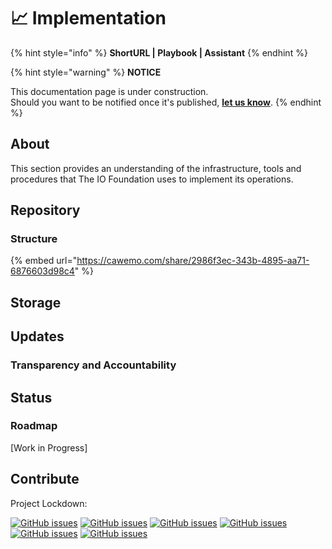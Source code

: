 # 📈 Implementation

{% hint style="info" %}
**ShortURL | Playbook | Assistant**
{% endhint %}

{% hint style="warning" %}
**NOTICE**

This documentation page is under construction.\
Should you want to be notified once it's published, [**let us know**](https://tiof.click/TIOFTarianUpdatesService).
{% endhint %}

## About

This section provides an understanding of the infrastructure, tools and procedures that The IO Foundation uses to implement its operations.

## Repository



### Structure

{% embed url="https://cawemo.com/share/2986f3ec-343b-4895-aa71-6876603d98c4" %}

## Storage



##

## Updates

### Transparency and Accountability



## Status

### Roadmap

\[Work in Progress]



## Contribute

Project Lockdown:

[![GitHub issues](https://img.shields.io/github/issues-search/TheIOFoundation/ProjectLockdown?color=%23D998FA\&query=is%3Aopen+is%3Aissue+-label%3AEpic+-label%3A%22%F0%9F%94%8D+Stage%3A+Evaluation%22+-label%3A%22%E2%9D%84+Stage%3A+Abandoned%22+-label%3A%22%F0%9F%9A%A7+Stage%3A+Not+Ready%22+-label%3A%22%F0%9F%93%8C+Stage%3A+Published%22+-label%3A%22%F0%9F%92%AB+Stage%3A+In+Progress%22+-label%3A%22%E2%9C%94+Stage%3A+Ready%22%22\&label=No+Stage)](https://github.com/TheIOFoundation/ProjectLockdown/issues?q=is%3Aopen+is%3Aissue+-label%3AEpic+-label%3A%22%F0%9F%94%8D+Stage%3A+Evaluation%22+-label%3A%22%E2%9D%84+Stage%3A+Abandoned%22+-label%3A%22%F0%9F%9A%A7+Stage%3A+Not+Ready%22+-label%3A%22%F0%9F%93%8C+Stage%3A+Published%22+-label%3A%22%F0%9F%92%AB+Stage%3A+In+Progress%22+-label%3A%22%E2%9C%94+Stage%3A+Ready%22) [![GitHub issues](https://img.shields.io/github/issues-search/TheIOFoundation/ProjectLockdown?color=%23D998FA\&query=is%3Aopen+is%3Aissue+-label%3AEpic+-label%3A%22%F0%9F%92%AD+Need%3A+Advice%22+-label%3A%22%F0%9F%A4%96+Need%3A+Automation%22+-label%3A%22%E2%8C%A8+Need%3A+Code%22+-label%3A%22%F0%9F%8E%A8+Need%3A+Design%22+-label%3A%22%F0%9F%93%91+Need%3A+Documentation%22+-label%3A%22%F0%9F%92%AC+Need%3A+Lead%22+-label%3A%22%F0%9F%96%96+Need%3A+Position%22+-label%3A%22%F0%9F%97%83+Need%3A+Procedure%22+-label%3A%22%F0%9F%94%8D+Need%3A+Research%22+-label%3A%22%F0%9F%94%8B+Need%3A+Resource%22+-label%3A%22%F0%9F%92%BC+Need%3A+Service%22+-label%3A%22%F0%9F%9B%A0+Need%3A+Tool%22+-label%3A%22%F0%9F%93%9D+Need%3A+Translation%22%22\&label=No+Need)](https://github.com/TheIOFoundation/ProjectLockdown/issues?q=is%3Aopen+is%3Aissue+-label%3AEpic+-label%3A%22%F0%9F%92%AD+Need%3A+Advice%22+-label%3A%22%F0%9F%A4%96+Need%3A+Automation%22+-label%3A%22%E2%8C%A8+Need%3A+Code%22+-label%3A%22%F0%9F%8E%A8+Need%3A+Design%22+-label%3A%22%F0%9F%93%91+Need%3A+Documentation%22+-label%3A%22%F0%9F%92%AC+Need%3A+Lead%22+-label%3A%22%F0%9F%96%96+Need%3A+Position%22+-label%3A%22%F0%9F%97%83+Need%3A+Procedure%22+-label%3A%22%F0%9F%94%8D+Need%3A+Research%22+-label%3A%22%F0%9F%94%8B+Need%3A+Resource%22+-label%3A%22%F0%9F%92%BC+Need%3A+Service%22+-label%3A%22%F0%9F%9B%A0+Need%3A+Tool%22+-label%3A%22%F0%9F%93%9D+Need%3A+Translation%22) [![GitHub issues](https://img.shields.io/github/issues-search/TheIOFoundation/ProjectLockdown?color=%23D998FA\&query=is%3Aopen+is%3Aissue+-label%3AEpic+-label%3A%22%F0%9F%94%A5+Priority%3A+Critical%22+-label%3A%22%E2%9A%A1+Priority%3A+High%22+-label%3A%22%E2%9D%84+Priority%3A+Low%22+-label%3A%22%F0%9F%92%A7+Priority%3A+Medium%22%22\&label=No+Priority)](https://github.com/TheIOFoundation/ProjectLockdown/issues?q=is%3Aopen+is%3Aissue+label%3A%22%E2%9C%94+Stage%3A+Ready%22+label:%22%F0%9F%8E%A8%20Need%3A%20Design%22) [![GitHub issues](https://img.shields.io/github/issues-search/TheIOFoundation/ProjectLockdown?color=%23D998FA\&query=is%3Aopen+is%3Aissue+-label%3AEpic+-label%3A%22%F0%9F%8E%A8+Team%3A+UXUI%22+-label%3A%22%F0%9F%94%8D+Team%3A+Research%22+-label%3A%22%F0%9F%94%8B+Team%3A+RA%22+-label%3A%22%F0%9F%A4%9D+Team%3A+Partners%22+-label%3A%22%F0%9F%94%AE+Team%3A+Management%22+-label%3A%22%E2%9A%96+Team%3A+Legal%22+-label%3A%22%E2%9A%99+Team%3A+Infrastructure%22+-label%3A%22%F0%9F%96%96+Team%3A+HR%22+-label%3A%22%F0%9F%92%B6+Team%3A+Finance%22+-label%3A%22%F0%9F%93%91+Team%3A+Docs%22+-label%3A%22%E2%8C%A8+Team%3A+Devs%22+-label%3A%22%F0%9F%93%A2+Team%3A+Comms%22%22\&label=No+Team)](https://github.com/TheIOFoundation/ProjectLockdown/issues?q=is%3Aopen+is%3Aissue+label%3A%22%E2%9C%94+Stage%3A+Ready%22+label:%22%F0%9F%8E%A8%20Need%3A%20Design%22) [![GitHub issues](https://img.shields.io/github/issues-search/TheIOFoundation/ProjectLockdown?color=%23D998FA\&query=is%3Aopen+is%3Aissue+-label%3AEpic+-label%3A%22Project%3A+BiT%22+-label%3A%22Project%3A+NFDR%22+-label%3A%22Project%3A+PLD%22+-label%3A%22Project%3A+TIOF%22+-label%3A%22Project%3A+TU%22+-label%3A%22Project%3A+UDDR%22%22\&label=No+Project)](https://github.com/TheIOFoundation/ProjectLockdown/issues?q=is%3Aopen+is%3Aissue+label%3A%22%E2%9C%94+Stage%3A+Ready%22+label:%22%F0%9F%8E%A8%20Need%3A%20Design%22) [![GitHub issues](https://img.shields.io/github/issues-search/TheIOFoundation/ProjectLockdown?color=%23D998FA\&query=is%3Aopen+is%3Aissue+-label%3AEpic+-label%3A%22Module%3A+ADM%22+-label%3A%22Module%3A+API%22+-label%3A%22Module%3A+BO%22+-label%3A%22Module%3A+CS%22+-label%3A%22Module%3A+DB%22+-label%3A%22Module%3A+DR+SDK%22+-label%3A%22Module%3A+DF%22+-label%3A%22Module%3A+DEI%22+-label%3A%22Module%3A+DSL%22+-label%3A%22Module%3A+IS%22+-label%3A%22Module%3A+MAP%22+-label%3A%22Module%3A+ML%22+-label%3A%22Module%3A+Sources%22+-label%3A%22Module%3A+UDDR+L%22+-label%3A%22Module%3A+UDDR+T%22+-label%3A%22Module%3A+WEB%22%22\&label=No+Module)](https://github.com/TheIOFoundation/ProjectLockdown/issues?q=is%3Aopen+is%3Aissue+-label%3AEpic+-label%3A%22Module%3A+ADM%22+-label%3A%22Module%3A+API%22+-label%3A%22Module%3A+BO%22+-label%3A%22Module%3A+CS%22+-label%3A%22Module%3A+DB%22+-label%3A%22Module%3A+DR+SDK%22+-label%3A%22Module%3A+DF%22+-label%3A%22Module%3A+DEI%22+-label%3A%22Module%3A+DSL%22+-label%3A%22Module%3A+IS%22+-label%3A%22Module%3A+MAP%22+-label%3A%22Module%3A+ML%22+-label%3A%22Module%3A+Sources%22+-label%3A%22Module%3A+UDDR+L%22+-label%3A%22Module%3A+UDDR+T%22+-label%3A%22Module%3A+WEB%22)











